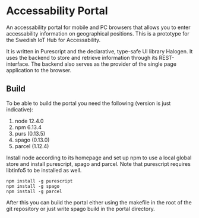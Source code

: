 # Accessability Portal
An accessability portal for mobile and PC browsers that allows you to enter accessability information on geographical positions. This is a prototype for the Swedish IoT Hub for Accessability.

It is written in Purescript and the declarative, type-safe UI library Halogen. It uses the backend to store and retrieve information through its REST-interface. The backend also serves as the provider of the single page application to the browser.

## Build
To be able to build the portal you need the following (version is just indicative):

1. node 12.4.0
2. npm 6.13.4
3. purs (0.13.5)
4. spago (0.13.0)
5. parcel (1.12.4)

Install node according to its homepage and set up npm to use a local global store and install purescript, spago and parcel. Note that purescript requires libtinfo5 to be installed as well.

```
npm install -g purescript
npm install -g spago
npm install -g parcel
```

After this you can build the portal either using the makefile in the root of the git repository or just write spago build in the portal directory.

